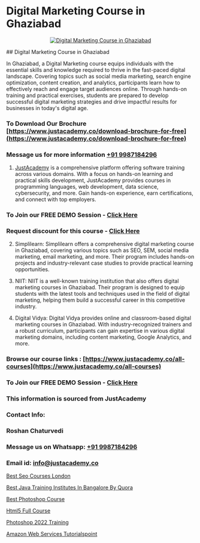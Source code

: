 # Digital Marketing Course in Ghaziabad

<p align="center">
  <a href="https://justacademy.co/course-detail/digital-marketing">
    <img src="https://justacademy.co/storage2/course_image/1676636720_course_image.webp" alt="Digital Marketing Course in Ghaziabad">
  </a>
</p>
## Digital Marketing Course in Ghaziabad

In Ghaziabad, a Digital Marketing course equips individuals with the essential skills and knowledge required to thrive in the fast-paced digital landscape. Covering topics such as social media marketing, search engine optimization, content creation, and analytics, participants learn how to effectively reach and engage target audiences online. Through hands-on training and practical exercises, students are prepared to develop successful digital marketing strategies and drive impactful results for businesses in today's digital age.
### To Download Our Brochure [https://www.justacademy.co/download-brochure-for-free](https://www.justacademy.co/download-brochure-for-free)
### Message us for more information [+91 9987184296](https://api.whatsapp.com/send?phone=919987184296)

1) [JustAcademy](https://justacademy.co) is a comprehensive platform offering software training across various domains. With a focus on hands-on learning and practical skills development, JustAcademy provides courses in programming languages, web development, data science, cybersecurity, and more. Gain hands-on experience, earn certifications, and connect with top employers.

### To Join our FREE DEMO Session - [Click Here](https://www.justacademy.co/register-for-course-demo/)
### Request discount for this course - [Click Here](https://justacademy.co/contact-us/)

2) Simplilearn:
Simplilearn offers a comprehensive digital marketing course in Ghaziabad, covering various topics such as SEO, SEM, social media marketing, email marketing, and more. Their program includes hands-on projects and industry-relevant case studies to provide practical learning opportunities.

3) NIIT:
NIIT is a well-known training institution that also offers digital marketing courses in Ghaziabad. Their program is designed to equip students with the latest tools and techniques used in the field of digital marketing, helping them build a successful career in this competitive industry.

4) Digital Vidya:
Digital Vidya provides online and classroom-based digital marketing courses in Ghaziabad. With industry-recognized trainers and a robust curriculum, participants can gain expertise in various digital marketing domains, including content marketing, Google Analytics, and more.

### Browse our course links : [https://www.justacademy.co/all-courses](https://www.justacademy.co/all-courses) 
### To Join our FREE DEMO Session - [Click Here](https://www.justacademy.co/register-for-course-demo)


### This information is sourced from JustAcademy
### Contact Info:
### Roshan Chaturvedi
### Message us on Whatsapp: [+91 9987184296](https://api.whatsapp.com/send?phone=919987184296)
### Email id: [info@justacademy.co](mailto:info@justacademy.co)
                
[Best Seo Courses London](https://www.linkedin.com/pulse/best-seo-courses-london-justacademy-portland-ffv2f?trackingId=LFOFuLPbpyf9r923f2S0eQ%3D%3D&lipi=urn%3Ali%3Apage%3Ad_flagship3_company_admin%3B4wvQoxRzQS6F4YizGcy96A%3D%3D)

[Best Java Training Institutes In Bangalore By Quora](https://www.linkedin.com/pulse/best-java-training-institutes-bangalore-quora-justacademy-chicago-6twie?trackingId=DQUs0yQHA3QFHPqTf5FBgQ%3D%3D&lipi=urn%3Ali%3Apage%3Ad_flagship3_company_admin%3BxzhODhyIS1OF3GFeJJCsZw%3D%3D)

[Best Photoshop Course](https://medium.com/@prempja40/best-photoshop-course-528a2f32e4ea)

[Html5 Full Course](https://medium.com/@kamblerajas684/html5-full-course-39707ae64e17)

[Photoshop 2022 Training](https://justacademyin.github.io/justacademy/photoshop-2022-training)

[Amazon Web Services Tutorialspoint](https://justacademyin.github.io/justacademy/amazon-web-services-tutorialspoint)

